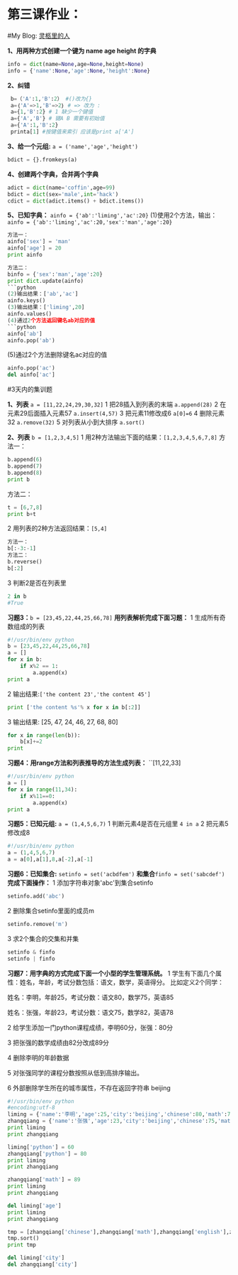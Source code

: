 第三课作业：
================
#My Blog: [灵柩里的人][1]

 [1]: http:www.coffin5257.com


 **1、用两种方式创建一个键为 name age height 的字典**
 ```python
 info = dict(name=None,age=None,height=None)
 info = {'name':None,'age':None,'height':None}
 ```

 **2、纠错**
```python
 b=（'A':1,'B':2） #()改为{}
 a=｛'A'=>1,'B'=>2｝ # => 改为 :
 a={1,'B':2} # 1 缺少一个键值
 a={'A','B'} # 键A B 需要有初始值
 a={'A':1,'B':2}
 printa[1] #按键值来索引 应该是print a['A']
```
**3、给一个元组:** `a = ('name','age','height')`
```python
bdict = {}.fromkeys(a)
```

 **4、创建两个字典，合并两个字典**
```python
adict = dict(name='coffin',age=99)
bdict = dict(sex='male',int='hack')
cdict = dict(adict.items() + bdict.items())
```
**5、已知字典：** `ainfo = {'ab':'liming','ac':20}`
(1)使用2个方法，输出：`ainfo = {'ab':'liming','ac':20,'sex':'man','age':20}`
```python
方法一：
ainfo['sex'] = 'man'
ainfo['age'] = 20
print ainfo

方法二：
binfo = {'sex':'man','age':20}
print dict.update(ainfo)
```python
(2)输出结果：['ab','ac']
ainfo.keys()
(3)输出结果：['liming',20]
ainfo.values()
(4)通过2个方法返回键名ab对应的值
```python
ainfo['ab']
ainfo.pop('ab')
```
(5)通过2个方法删除键名ac对应的值
```python
ainfo.pop('ac')
del ainfo['ac']
```

#3天内的集训题

**1、列表**
`a = [11,22,24,29,30,32]`
1 把28插入到列表的末端
`a.append(28)`
2 在元素29后面插入元素57
`a.insert(4,57)`
3 把元素11修改成6
`a[0]=6`
4 删除元素32
`a.remove(32)`
5 对列表从小到大排序
`a.sort()`

**2、列表**
`b = [1,2,3,4,5]`
1 用2种方法输出下面的结果：`[1,2,3,4,5,6,7,8]`
方法一：
```python
b.append(6)
b.append(7)
b.append(8)
print b
```
方法二：
```python
t = [6,7,8]
print b+t
```
2 用列表的2种方法返回结果：`[5,4]`
```python
方法一：
b[:-3:-1]
方法二：
b.reverse()
b[:2]
```
3 判断2是否在列表里
```python
2 in b
#True
```
**习题3：**`b = [23,45,22,44,25,66,78]`
**用列表解析完成下面习题：**
1 生成所有奇数组成的列表
```python
#!/usr/bin/env python
b = [23,45,22,44,25,66,78]
a = []
for x in b:
	if x%2 == 1:
		a.append(x)
print a
```
2 输出结果:`['the content 23','the content 45']`
```python
print ['the content %s'% x for x in b[:2]]
```
3 输出结果: [25, 47, 24, 46, 27, 68, 80]
```python
for x in range(len(b)):
	b[x]+=2
print 
```
**习题4：用range方法和列表推导的方法生成列表：**
``[11,22,33]
```python
#!/usr/bin/env python
a = []
for x in range(11,34):
	if x%11==0:
		a.append(x)
print a
```

**习题5：已知元组:** `a = (1,4,5,6,7)`
1 判断元素4是否在元组里
``4 in a``
2 把元素5修改成8
```python
#!/usr/bin/env python
a = (1,4,5,6,7)
a = a[0],a[1],8,a[-2],a[-1]
```
**习题6：已知集合:** `setinfo = set('acbdfem')`
**和集合**`finfo = set('sabcdef')`
**完成下面操作：**
1 添加字符串对象'abc'到集合setinfo
```python
setinfo.add('abc')
```
2 删除集合setinfo里面的成员m
```python
setinfo.remove('m')
```
3 求2个集合的交集和并集
```python
setinfo & finfo
setinfo | finfo
```
**习题7：用字典的方式完成下面一个小型的学生管理系统。**
1 学生有下面几个属性：姓名，年龄，考试分数包括：语文，数学，英语得分。
比如定义2个同学：

姓名：李明，年龄25，考试分数：语文80，数学75，英语85

姓名：张强，年龄23，考试分数：语文75，数学82，英语78

2 给学生添加一门python课程成绩，李明60分，张强：80分

3 把张强的数学成绩由82分改成89分

4 删除李明的年龄数据

5 对张强同学的课程分数按照从低到高排序输出。

6 外部删除学生所在的城市属性，不存在返回字符串 beijing
```python
#!/usr/bin/env python
#encoding:utf-8
liming = {'name':'李明','age':25,'city':'beijing','chinese':80,'math':75,'english':85}
zhangqiang = {'name':'张强','age':23,'city':'beijing','chinese':75,'math':82,'english':78}
print liming
print zhangqiang

liming['python'] = 60
zhangqiang['python'] = 80
print liming
print zhangqiang

zhangqiang['math'] = 89
print liming
print zhangqiang

del liming['age']
print liming
print zhangqiang

tmp = [zhangqiang['chinese'],zhangqiang['math'],zhangqiang['english'],zhangqiang['python']]
tmp.sort()
print tmp

del liming['city']
del zhangqiang['city']
```